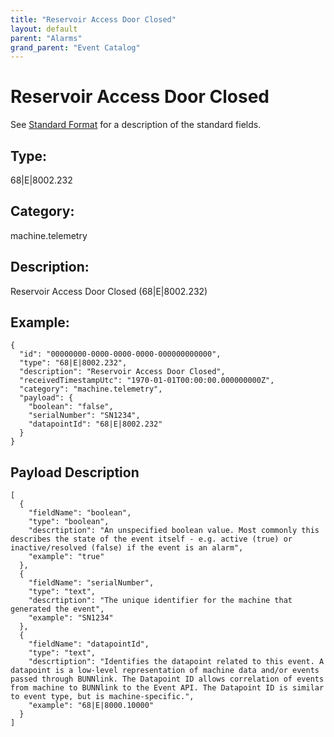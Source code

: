 ```yaml
---
title: "Reservoir Access Door Closed"
layout: default
parent: "Alarms"
grand_parent: "Event Catalog"
---
```


# Reservoir Access Door Closed

See [Standard Format](/event-subscriptions/event-format) for a description of the standard fields.

## Type:

68\|E\|8002.232

## Category:

machine.telemetry

## Description: 

Reservoir Access Door Closed (68\|E\|8002.232)

## Example:

```
{
  "id": "00000000-0000-0000-0000-000000000000",
  "type": "68|E|8002.232",
  "description": "Reservoir Access Door Closed",
  "receivedTimestampUtc": "1970-01-01T00:00:00.000000000Z",
  "category": "machine.telemetry",
  "payload": {
    "boolean": "false",
    "serialNumber": "SN1234",
    "datapointId": "68|E|8002.232"
  }
}
```

## Payload Description

```
[
  {
    "fieldName": "boolean",
    "type": "boolean",
    "descrtiption": "An unspecified boolean value. Most commonly this describes the state of the event itself - e.g. active (true) or inactive/resolved (false) if the event is an alarm",
    "example": "true"
  },
  {
    "fieldName": "serialNumber",
    "type": "text",
    "descrtiption": "The unique identifier for the machine that generated the event",
    "example": "SN1234"
  },
  {
    "fieldName": "datapointId",
    "type": "text",
    "descrtiption": "Identifies the datapoint related to this event. A datapoint is a low-level representation of machine data and/or events passed through BUNNlink. The Datapoint ID allows correlation of events from machine to BUNNlink to the Event API. The Datapoint ID is similar to event type, but is machine-specific.",
    "example": "68|E|8000.10000"
  }
]
```

